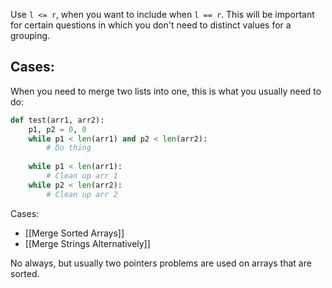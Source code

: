 Use `l <= r`, when you want to include when `l == r`. This will be important for certain questions in which you don't need to distinct values for a grouping.

Cases:
- 

When you need to merge two lists into one, this is what you usually need to do:

```python
def test(arr1, arr2):
	p1, p2 = 0, 0
	while p1 < len(arr1) and p2 < len(arr2):
		# Do thing
	
	while p1 < len(arr1):
		# Clean up arr 1
	while p2 < len(arr2):
		# Clean up arr 2
```

Cases:
- [[Merge Sorted Arrays]]
- [[Merge Strings Alternatively]]

No always, but usually two pointers problems are used on arrays that are sorted.